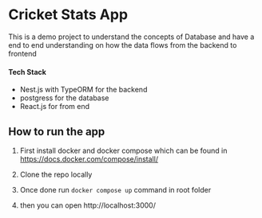 # Cricket Stats App

This is a demo project to understand the concepts of Database and have a end to end understanding on how the data flows from the backend to frontend

#### Tech Stack

- Nest.js with TypeORM for the backend
- postgress for the database
- React.js for from end

## How to run the app

1. First install docker and docker compose which can be found in
   https://docs.docker.com/compose/install/ 
   
2. Clone the repo locally

3. Once done run `docker compose up` command in root folder

4. then you can open <a>http://localhost:3000/</a>
